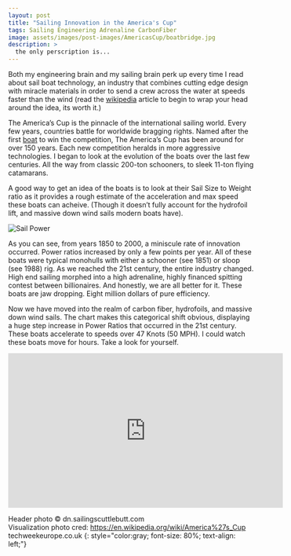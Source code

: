 ```yaml
---
layout: post
title: "Sailing Innovation in the America's Cup"
tags: Sailing Engineering Adrenaline CarbonFiber
image: assets/images/post-images/AmericasCup/boatbridge.jpg
description: >
  the only perscription is...
---
```


Both my engineering brain and my sailing brain perk up every time I read about sail boat technology, an industry that combines cutting edge design with miracle materials in order to send a crew across the water at speeds faster than the wind (read the [wikipedia](https://en.wikipedia.org/wiki/Sailing_faster_than_the_wind) article to begin to wrap your head around the idea, its worth it.)

The America’s Cup is the pinnacle of the international sailing world. Every few years, countries battle for worldwide bragging rights. Named after the first [boat](https://en.wikipedia.org/wiki/America_(yacht)) to win the competition, The America’s Cup has been around for over 150 years. Each new competition heralds in more aggressive technologies. I began to look at the evolution of the boats over the last few centuries. All the way from classic 200-ton schooners, to sleek 11-ton flying catamarans.


A good way to get an idea of the boats is to look at their Sail Size to Weight ratio as it provides a rough estimate of the acceleration and max speed these boats can acheive. (Though it doesn’t fully account for the hydrofoil lift, and massive down wind sails modern boats have).


![Sail Power](../assets/images/post-images/AmericasCup/SailPower2.png)

As you can see, from years 1850 to 2000, a miniscule rate of innovation occurred. Power ratios increased by only a few points per year. All of these boats were typical monohulls with either a schooner (see 1851) or sloop (see 1988) rig. As we reached the 21st century, the entire industry changed. High end sailing morphed into a high adrenaline, highly financed spitting contest between billionaires. And honestly, we are all better for it. These boats are jaw dropping. Eight million dollars of pure efficiency.

Now we have moved into the realm of carbon fiber, hydrofoils, and massive down wind sails. The chart makes this categorical shift obvious, displaying a huge step increase in Power Ratios that occurred in the 21st century. These boats accelerate to speeds over 47 Knots (50 MPH). I could watch these boats move for hours. Take a look for yourself.

<iframe width="560" height="315" src="https://www.youtube.com/embed/79KWKjcjwLU?rel=0" frameborder="0" allowfullscreen></iframe>

Header photo &copy; dn.sailingscuttlebutt.com<br>
Visualization photo cred: https://en.wikipedia.org/wiki/America%27s_Cup
techweekeurope.co.uk
{: style="color:gray; font-size: 80%; text-align: left;"}
